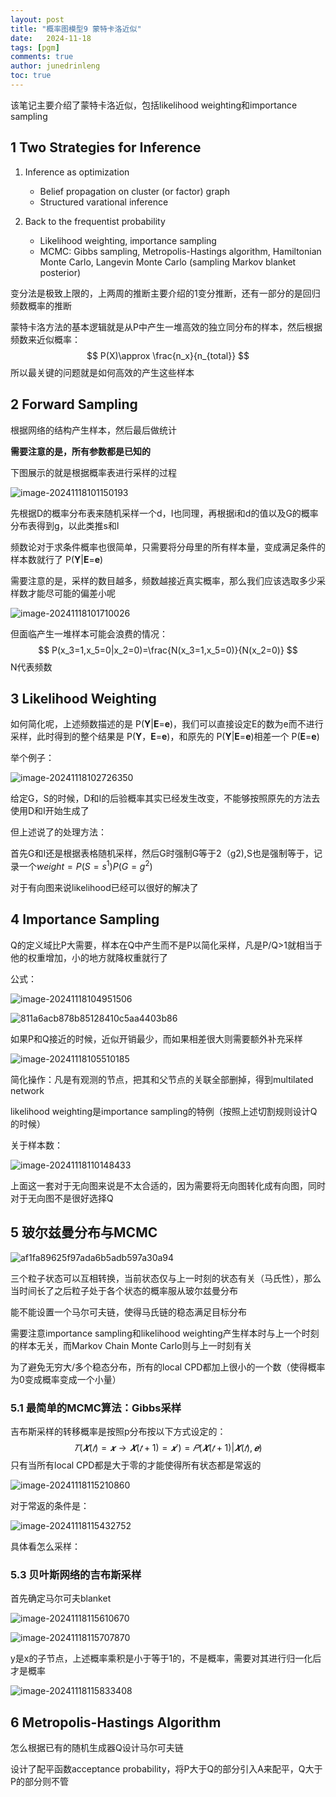 ```yaml
---
layout: post
title: "概率图模型9 蒙特卡洛近似"
date:   2024-11-18
tags: [pgm]
comments: true
author: junedrinleng
toc: true
---
```


该笔记主要介绍了蒙特卡洛近似，包括likelihood weighting和importance sampling
<!-- more -->

## 1 Two Strategies for Inference

1. Inference as optimization

   - Belief propagation on cluster (or factor) graph
   - Structured varational inference


2. Back to the frequentist probability
   - Likelihood weighting, importance sampling
   - MCMC: Gibbs sampling, Metropolis-Hastings algorithm, Hamiltonian Monte Carlo, Langevin Monte Carlo (sampling Markov blanket posterior)

变分法是极致上限的，上两周的推断主要介绍的1变分推断，还有一部分的是回归频数概率的推断

蒙特卡洛方法的基本逻辑就是从P中产生一堆高效的独立同分布的样本，然后根据频数来近似概率：
$$
P(X)\approx \frac{n_x}{n_{total}}
$$
所以最关键的问题就是如何高效的产生这些样本

## 2 Forward Sampling

根据网络的结构产生样本，然后最后做统计

**需要注意的是，所有参数都是已知的**

下图展示的就是根据概率表进行采样的过程

![image-20241118101150193](https://raw.githubusercontent.com/JuneDrinleng/JuneDrinleng.github.io/main/img/2024-11-18-PGM_9_MonteCarlo_Approximate_inference/image-20241118101150193.png)

先根据D的概率分布表来随机采样一个d，I也同理，再根据i和d的值以及G的概率分布表得到g，以此类推s和l

频数论对于求条件概率也很简单，只需要将分母里的所有样本量，变成满足条件的样本数就行了 P(**Y**|**E**=**e**)

需要注意的是，采样的数目越多，频数越接近真实概率，那么我们应该选取多少采样数才能尽可能的偏差小呢

![image-20241118101710026](https://raw.githubusercontent.com/JuneDrinleng/JuneDrinleng.github.io/main/img/2024-11-18-PGM_9_MonteCarlo_Approximate_inference/image-20241118101710026.png)

但面临产生一堆样本可能会浪费的情况：
$$
P(x_3=1,x_5=0|x_2=0)=\frac{N(x_3=1,x_5=0)}{N(x_2=0)}
$$
N代表频数

## 3 Likelihood Weighting

如何简化呢，上述频数描述的是 P(**Y**|**E**=**e**)，我们可以直接设定E的数为e而不进行采样，此时得到的整个结果是 P(**Y**，**E**=**e**)，和原先的 P(**Y**|**E**=**e**)相差一个 P(**E**=**e**)

举个例子：

![image-20241118102726350](https://raw.githubusercontent.com/JuneDrinleng/JuneDrinleng.github.io/main/img/2024-11-18-PGM_9_MonteCarlo_Approximate_inference/image-20241118102726350.png)

给定G，S的时候，D和I的后验概率其实已经发生改变，不能够按照原先的方法去使用D和I开始生成了

但上述说了的处理方法：

首先G和I还是根据表格随机采样，然后G时强制G等于2（g2),S也是强制等于，记录一个$weight=P(S=s^1)P(G=g^2)$

对于有向图来说likelihood已经可以很好的解决了

## 4 Importance Sampling

Q的定义域比P大需要，样本在Q中产生而不是P以简化采样，凡是P/Q>1就相当于他的权重增加，小的地方就降权重就行了

公式：

![image-20241118104951506](https://raw.githubusercontent.com/JuneDrinleng/JuneDrinleng.github.io/main/img/2024-11-18-PGM_9_MonteCarlo_Approximate_inference/image-20241118104951506.png)

![811a6acb878b85128410c5aa4403b86](https://raw.githubusercontent.com/JuneDrinleng/JuneDrinleng.github.io/main/img/2024-11-18-PGM_9_MonteCarlo_Approximate_inference/811a6acb878b85128410c5aa4403b86.jpg)

如果P和Q接近的时候，近似开销最少，而如果相差很大则需要额外补充采样

![image-20241118105510185](https://raw.githubusercontent.com/JuneDrinleng/JuneDrinleng.github.io/main/img/2024-11-18-PGM_9_MonteCarlo_Approximate_inference/image-20241118105510185.png)

简化操作：凡是有观测的节点，把其和父节点的关联全部删掉，得到multilated network

likelihood weighting是importance sampling的特例（按照上述切割规则设计Q的时候）

关于样本数：

![image-20241118110148433](https://raw.githubusercontent.com/JuneDrinleng/JuneDrinleng.github.io/main/img/2024-11-18-PGM_9_MonteCarlo_Approximate_inference/image-20241118110148433.png)

上面这一套对于无向图来说是不太合适的，因为需要将无向图转化成有向图，同时对于无向图不是很好选择Q

## 5 玻尔兹曼分布与MCMC

![af1fa89625f97ada6b5adb597a30a94](https://raw.githubusercontent.com/JuneDrinleng/JuneDrinleng.github.io/main/img/2024-11-18-PGM_9_MonteCarlo_Approximate_inference/af1fa89625f97ada6b5adb597a30a94.jpg)

三个粒子状态可以互相转换，当前状态仅与上一时刻的状态有关（马氏性），那么当时间长了之后粒子处于各个状态的概率服从玻尔兹曼分布

能不能设置一个马尔可夫链，使得马氏链的稳态满足目标分布

需要注意importance sampling和likelihood weighting产生样本时与上一个时刻的样本无关，而Markov Chain Monte Carlo则与上一时刻有关

为了避免无穷大/多个稳态分布，所有的local CPD都加上很小的一个数（使得概率为0变成概率变成一个小量）

### 5.1 最简单的MCMC算法：Gibbs采样

吉布斯采样的转移概率是按照p分布按以下方式设定的：
$$
𝑇(𝑿(𝑡) = 𝒙 → 𝑿(𝑡+1) = 𝒙′)= 𝑃(𝑿(𝑡+1)|𝑿(𝑡), 𝒆)
$$
只有当所有local CPD都是大于零的才能使得所有状态都是常返的

![image-20241118115210860](https://raw.githubusercontent.com/JuneDrinleng/JuneDrinleng.github.io/main/img/2024-11-18-PGM_9_MonteCarlo_Approximate_inference/image-20241118115210860.png)

对于常返的条件是：

![image-20241118115432752](https://raw.githubusercontent.com/JuneDrinleng/JuneDrinleng.github.io/main/img/2024-11-18-PGM_9_MonteCarlo_Approximate_inference/image-20241118115432752.png)

具体看怎么采样：

### 5.3 贝叶斯网络的吉布斯采样

首先确定马尔可夫blanket

![image-20241118115610670](https://raw.githubusercontent.com/JuneDrinleng/JuneDrinleng.github.io/main/img/2024-11-18-PGM_9_MonteCarlo_Approximate_inference/image-20241118115610670.png)

![image-20241118115707870](https://raw.githubusercontent.com/JuneDrinleng/JuneDrinleng.github.io/main/img/2024-11-18-PGM_9_MonteCarlo_Approximate_inference/image-20241118115707870.png)

y是x的子节点，上述概率乘积是小于等于1的，不是概率，需要对其进行归一化后才是概率

![image-20241118115833408](https://raw.githubusercontent.com/JuneDrinleng/JuneDrinleng.github.io/main/img/2024-11-18-PGM_9_MonteCarlo_Approximate_inference/image-20241118115833408.png)

## 6 Metropolis-Hastings Algorithm

怎么根据已有的随机生成器Q设计马尔可夫链

设计了配平函数acceptance probability，将P大于Q的部分引入A来配平，Q大于P的部分则不管